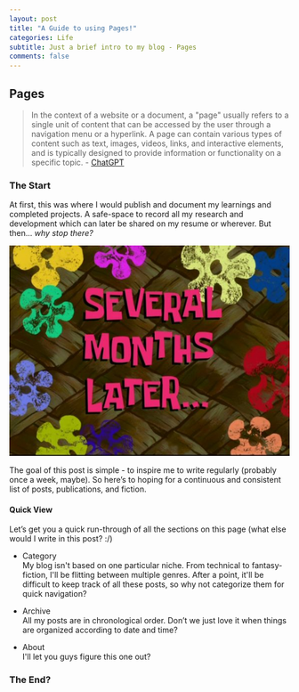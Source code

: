 ```yaml
---
layout: post
title: "A Guide to using Pages!"
categories: Life
subtitle: Just a brief intro to my blog - Pages
comments: false
---
```


## Pages

> In the context of a website or a document, a "page" usually refers to a single unit of content that can be accessed by the user through a navigation menu or a hyperlink. A page can contain various types of content such as text, images, videos, links, and interactive elements, and is typically designed to provide information or functionality on a specific topic. - [ChatGPT](https://chat.openai.com/)

### The Start

At first, this was where I would publish and document my learnings and completed projects. A safe-space to record all my research and development which can later be shared on my resume or wherever. But then... *why stop there?*

![alt text](/assets/img/Post1/time-later.jpg)

The goal of this post is simple - to inspire me to write regularly (probably once a week, maybe). So here’s to hoping for a continuous and consistent list of posts, publications, and fiction.

#### Quick View 

Let’s get you a quick run-through of all the sections on this page (what else would I write in this post? :/)

- Category <br>
    My blog isn't based on one particular niche. From technical to fantasy-fiction, I'll be flitting between multiple genres. After a point, it'll be difficult to keep track of all these posts, so why not categorize them for quick navigation?

- Archive <br>
    All my posts are in chronological order. Don’t we just love it when things are organized according to date and time?

- About <br>
    I'll let you guys figure this one out?


### The End?